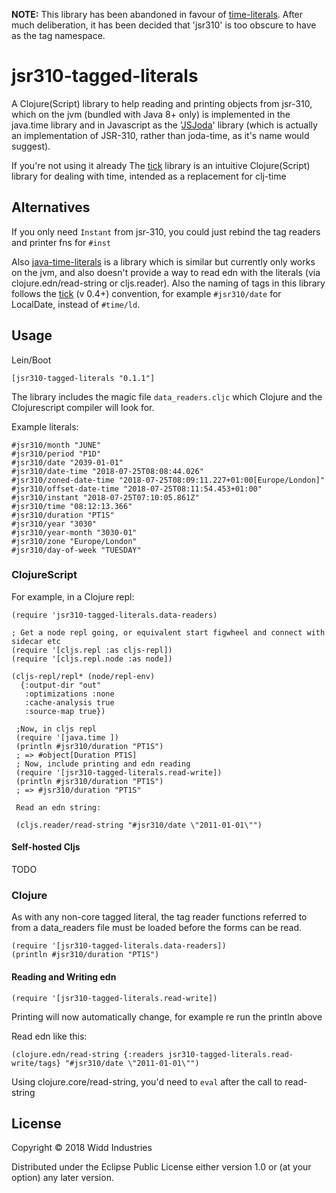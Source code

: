 **NOTE:** This library has been abandoned in favour of [time-literals](https://github.com/henryw374/time-literals). After much deliberation, it has been decided that 'jsr310'
is too obscure to have as the tag namespace.

# jsr310-tagged-literals

A Clojure(Script) library to help reading and printing objects from jsr-310,
which on the jvm (bundled with Java 8+ only) is implemented in the java.time library and in Javascript as the 
 '[JSJoda](https://clojars.org/cljsjs/js-joda)' library (which is actually an implementation of JSR-310,
 rather than joda-time, as it's name would suggest).
 
If you're not using it already The [tick](https://clojars.org/tick) library is
 an intuitive Clojure(Script) library for dealing with time, intended as a replacement for clj-time
 
## Alternatives
 
If you only need `Instant` from jsr-310, you could just rebind the tag readers and printer fns for `#inst`

Also [java-time-literals](https://github.com/magnars/java-time-literals) is a library which is similar but currently only works
on the jvm, and also doesn't provide a way to read edn with the literals (via clojure.edn/read-string or cljs.reader). Also the naming of tags
in this library follows the [tick](https://clojars.org/tick/versions/0.4.0-alpha) (v 0.4+) convention, for example
`#jsr310/date` for LocalDate, instead of `#time/ld`.

## Usage

Lein/Boot 

```
[jsr310-tagged-literals "0.1.1"]
```

The library includes the magic file `data_readers.cljc` which Clojure and the Clojurescript
compiler will look for.

Example literals:

```
#jsr310/month "JUNE"
#jsr310/period "P1D"
#jsr310/date "2039-01-01"
#jsr310/date-time "2018-07-25T08:08:44.026"
#jsr310/zoned-date-time "2018-07-25T08:09:11.227+01:00[Europe/London]"
#jsr310/offset-date-time "2018-07-25T08:11:54.453+01:00"
#jsr310/instant "2018-07-25T07:10:05.861Z"
#jsr310/time "08:12:13.366"
#jsr310/duration "PT1S"
#jsr310/year "3030"
#jsr310/year-month "3030-01"
#jsr310/zone "Europe/London"
#jsr310/day-of-week "TUESDAY"
```

### ClojureScript

For example, in a Clojure repl:

```
(require 'jsr310-tagged-literals.data-readers)
 
; Get a node repl going, or equivalent start figwheel and connect with sidecar etc 
(require '[cljs.repl :as cljs-repl])
(require '[cljs.repl.node :as node])          

(cljs-repl/repl* (node/repl-env)
  {:output-dir "out"
   :optimizations :none
   :cache-analysis true
   :source-map true})
  
 ;Now, in cljs repl
 (require '[java.time ])  
 (println #jsr310/duration "PT1S")
 ; => #object[Duration PT1S]
 ; Now, include printing and edn reading
 (require '[jsr310-tagged-literals.read-write])
 (println #jsr310/duration "PT1S")
 ; => #jsr310/duration "PT1S"   
      
 Read an edn string:
      
 (cljs.reader/read-string "#jsr310/date \"2011-01-01\"")     

```

#### Self-hosted Cljs

TODO

### Clojure

As with any non-core tagged literal, the tag reader functions referred to from a data_readers file
 must be loaded before the forms can be read.

```
(require '[jsr310-tagged-literals.data-readers])
(println #jsr310/duration "PT1S")

```

#### Reading and Writing edn
 
 ```
 (require '[jsr310-tagged-literals.read-write])
 ```

Printing will now automatically change, for example re run the println above

Read edn like this:

```
(clojure.edn/read-string {:readers jsr310-tagged-literals.read-write/tags} "#jsr310/date \"2011-01-01\"")
```

Using clojure.core/read-string, you'd need to `eval` after the call to read-string

## License

Copyright © 2018 Widd Industries

Distributed under the Eclipse Public License either version 1.0 or (at
your option) any later version.
